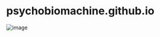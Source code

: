 # psychobiomachine.github.io
![image](https://github.com/user-attachments/assets/dec4b559-a365-4571-9dc2-ccc470b09ca6)
